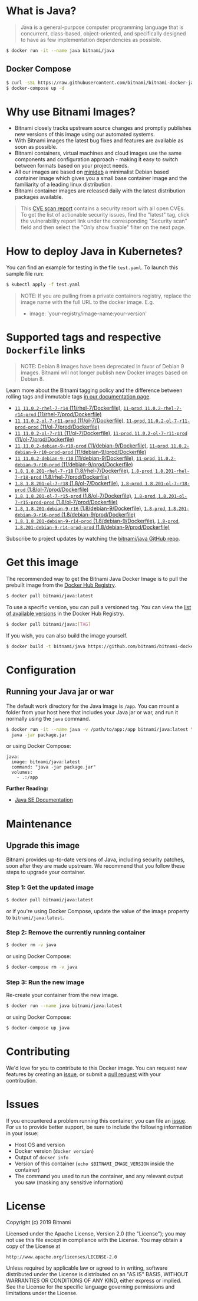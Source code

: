 # What is Java?

> Java is a general-purpose computer programming language that is concurrent, class-based, object-oriented, and specifically designed to have as few implementation dependencies as possible.

```bash
$ docker run -it --name java bitnami/java
```

## Docker Compose

```bash
$ curl -sSL https://raw.githubusercontent.com/bitnami/bitnami-docker-java/master/docker-compose.yml > docker-compose.yml
$ docker-compose up -d
```

# Why use Bitnami Images?

* Bitnami closely tracks upstream source changes and promptly publishes new versions of this image using our automated systems.
* With Bitnami images the latest bug fixes and features are available as soon as possible.
* Bitnami containers, virtual machines and cloud images use the same components and configuration approach - making it easy to switch between formats based on your project needs.
* All our images are based on [minideb](https://github.com/bitnami/minideb) a minimalist Debian based container image which gives you a small base container image and the familiarity of a leading linux distribution.
* Bitnami container images are released daily with the latest distribution packages available.


> This [CVE scan report](https://quay.io/repository/bitnami/java?tab=tags) contains a security report with all open CVEs. To get the list of actionable security issues, find the "latest" tag, click the vulnerability report link under the corresponding "Security scan" field and then select the "Only show fixable" filter on the next page.

# How to deploy Java in Kubernetes?

You can find an example for testing in the file `test.yaml`. To launch this sample file run:

```bash
$ kubectl apply -f test.yaml
```

> NOTE: If you are pulling from a private containers registry, replace the image name with the full URL to the docker image. E.g.
>
> - image: 'your-registry/image-name:your-version'

# Supported tags and respective `Dockerfile` links

> NOTE: Debian 8 images have been deprecated in favor of Debian 9 images. Bitnami will not longer publish new Docker images based on Debian 8.

Learn more about the Bitnami tagging policy and the difference between rolling tags and immutable tags [in our documentation page](https://docs.bitnami.com/containers/how-to/understand-rolling-tags-containers/).


- [`11`, `11.0.2-rhel-7-r14` (11/rhel-7/Dockerfile)](https://github.com/bitnami/bitnami-docker-java/blob/11.0.2-rhel-7-r14/11/rhel-7/Dockerfile), [`11-prod`, `11.0.2-rhel-7-r14-prod` (11/rhel-7/prod/Dockerfile)](https://github.com/bitnami/bitnami-docker-java/blob/11.0.2-rhel-7-r14/11/rhel-7/prod/Dockerfile)
- [`11`, `11.0.2-ol-7-r11-prod` (11/ol-7/Dockerfile)](https://github.com/bitnami/bitnami-docker-java/blob/11.0.2-ol-7-r11-prod/11/ol-7/Dockerfile), [`11-prod`, `11.0.2-ol-7-r11-prod-prod` (11/ol-7/prod/Dockerfile)](https://github.com/bitnami/bitnami-docker-java/blob/11.0.2-ol-7-r11-prod/11/ol-7/prod/Dockerfile)
- [`11`, `11.0.2-ol-7-r11` (11/ol-7/Dockerfile)](https://github.com/bitnami/bitnami-docker-java/blob/11.0.2-ol-7-r11/11/ol-7/Dockerfile), [`11-prod`, `11.0.2-ol-7-r11-prod` (11/ol-7/prod/Dockerfile)](https://github.com/bitnami/bitnami-docker-java/blob/11.0.2-ol-7-r11/11/ol-7/prod/Dockerfile)
- [`11`, `11.0.2-debian-9-r10-prod` (11/debian-9/Dockerfile)](https://github.com/bitnami/bitnami-docker-java/blob/11.0.2-debian-9-r10-prod/11/debian-9/Dockerfile), [`11-prod`, `11.0.2-debian-9-r10-prod-prod` (11/debian-9/prod/Dockerfile)](https://github.com/bitnami/bitnami-docker-java/blob/11.0.2-debian-9-r10-prod/11/debian-9/prod/Dockerfile)
- [`11`, `11.0.2-debian-9-r10` (11/debian-9/Dockerfile)](https://github.com/bitnami/bitnami-docker-java/blob/11.0.2-debian-9-r10/11/debian-9/Dockerfile), [`11-prod`, `11.0.2-debian-9-r10-prod` (11/debian-9/prod/Dockerfile)](https://github.com/bitnami/bitnami-docker-java/blob/11.0.2-debian-9-r10/11/debian-9/prod/Dockerfile)
- [`1.8`, `1.8.201-rhel-7-r18` (1.8/rhel-7/Dockerfile)](https://github.com/bitnami/bitnami-docker-java/blob/1.8.201-rhel-7-r18/1.8/rhel-7/Dockerfile), [`1.8-prod`, `1.8.201-rhel-7-r18-prod` (1.8/rhel-7/prod/Dockerfile)](https://github.com/bitnami/bitnami-docker-java/blob/1.8.201-rhel-7-r18/1.8/rhel-7/prod/Dockerfile)
- [`1.8`, `1.8.201-ol-7-r18` (1.8/ol-7/Dockerfile)](https://github.com/bitnami/bitnami-docker-java/blob/1.8.201-ol-7-r18/1.8/ol-7/Dockerfile), [`1.8-prod`, `1.8.201-ol-7-r18-prod` (1.8/ol-7/prod/Dockerfile)](https://github.com/bitnami/bitnami-docker-java/blob/1.8.201-ol-7-r18/1.8/ol-7/prod/Dockerfile)
- [`1.8`, `1.8.201-ol-7-r15-prod` (1.8/ol-7/Dockerfile)](https://github.com/bitnami/bitnami-docker-java/blob/1.8.201-ol-7-r15-prod/1.8/ol-7/Dockerfile), [`1.8-prod`, `1.8.201-ol-7-r15-prod-prod` (1.8/ol-7/prod/Dockerfile)](https://github.com/bitnami/bitnami-docker-java/blob/1.8.201-ol-7-r15-prod/1.8/ol-7/prod/Dockerfile)
- [`1.8`, `1.8.201-debian-9-r16` (1.8/debian-9/Dockerfile)](https://github.com/bitnami/bitnami-docker-java/blob/1.8.201-debian-9-r16/1.8/debian-9/Dockerfile), [`1.8-prod`, `1.8.201-debian-9-r16-prod` (1.8/debian-9/prod/Dockerfile)](https://github.com/bitnami/bitnami-docker-java/blob/1.8.201-debian-9-r16/1.8/debian-9/prod/Dockerfile)
- [`1.8`, `1.8.201-debian-9-r14-prod` (1.8/debian-9/Dockerfile)](https://github.com/bitnami/bitnami-docker-java/blob/1.8.201-debian-9-r14-prod/1.8/debian-9/Dockerfile), [`1.8-prod`, `1.8.201-debian-9-r14-prod-prod` (1.8/debian-9/prod/Dockerfile)](https://github.com/bitnami/bitnami-docker-java/blob/1.8.201-debian-9-r14-prod/1.8/debian-9/prod/Dockerfile)

Subscribe to project updates by watching the [bitnami/java GitHub repo](https://github.com/bitnami/bitnami-docker-java).

# Get this image

The recommended way to get the Bitnami Java Docker Image is to pull the prebuilt image from the [Docker Hub Registry](https://hub.docker.com/r/bitnami/java).

```bash
$ docker pull bitnami/java:latest
```

To use a specific version, you can pull a versioned tag. You can view the [list of available versions](https://hub.docker.com/r/bitnami/java/tags/) in the Docker Hub Registry.

```bash
$ docker pull bitnami/java:[TAG]
```

If you wish, you can also build the image yourself.

```bash
$ docker build -t bitnami/java https://github.com/bitnami/bitnami-docker-java.git
```

# Configuration

## Running your Java jar or war

The default work directory for the Java image is `/app`. You can mount a folder from your host here that includes your Java jar or war, and run it normally using the `java` command.

```bash
$ docker run -it --name java -v /path/to/app:/app bitnami/java:latest \
  java -jar package.jar
```

or using Docker Compose:

```
java:
  image: bitnami/java:latest
  command: "java -jar package.jar"
  volumes:
    - .:/app
```

**Further Reading:**

  - [Java SE Documentation](https://docs.oracle.com/javase/8/docs/api/)

# Maintenance

## Upgrade this image

Bitnami provides up-to-date versions of Java, including security patches, soon after they are made upstream. We recommend that you follow these steps to upgrade your container.

### Step 1: Get the updated image

```bash
$ docker pull bitnami/java:latest
```

or if you're using Docker Compose, update the value of the image property to `bitnami/java:latest`.

### Step 2: Remove the currently running container

```bash
$ docker rm -v java
```

or using Docker Compose:

```bash
$ docker-compose rm -v java
```

### Step 3: Run the new image

Re-create your container from the new image.

```bash
$ docker run --name java bitnami/java:latest
```

or using Docker Compose:

```bash
$ docker-compose up java
```

# Contributing

We'd love for you to contribute to this Docker image. You can request new features by creating an [issue](https://github.com/bitnami/bitnami-docker-java/issues), or submit a [pull request](https://github.com/bitnami/bitnami-docker-java/pulls) with your contribution.

# Issues

If you encountered a problem running this container, you can file an [issue](https://github.com/bitnami/bitnami-docker-java/issues). For us to provide better support, be sure to include the following information in your issue:

- Host OS and version
- Docker version (`docker version`)
- Output of `docker info`
- Version of this container (`echo $BITNAMI_IMAGE_VERSION` inside the container)
- The command you used to run the container, and any relevant output you saw (masking any sensitive
information)

# License

Copyright (c) 2019 Bitnami

Licensed under the Apache License, Version 2.0 (the "License");
you may not use this file except in compliance with the License.
You may obtain a copy of the License at

    http://www.apache.org/licenses/LICENSE-2.0

Unless required by applicable law or agreed to in writing, software
distributed under the License is distributed on an "AS IS" BASIS,
WITHOUT WARRANTIES OR CONDITIONS OF ANY KIND, either express or implied.
See the License for the specific language governing permissions and
limitations under the License.
